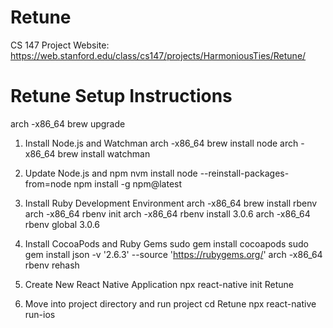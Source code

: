 # Retune
CS 147 Project Website: https://web.stanford.edu/class/cs147/projects/HarmoniousTies/Retune/

# Retune Setup Instructions
arch -x86_64 brew upgrade

1. Install Node.js and Watchman
arch -x86_64 brew install node
arch -x86_64 brew install watchman

2. Update Node.js and npm
nvm install node --reinstall-packages-from=node
npm install -g npm@latest

3. Install Ruby Development Environment
arch -x86_64 brew install rbenv
arch -x86_64 rbenv init
arch -x86_64 rbenv install 3.0.6
arch -x86_64 rbenv global 3.0.6

4. Install CocoaPods and Ruby Gems
sudo gem install cocoapods
sudo gem install json -v '2.6.3' --source 'https://rubygems.org/'
arch -x86_64 rbenv rehash

5. Create New React Native Application
npx react-native init Retune

6. Move into project directory and run project
cd Retune
npx react-native run-ios
